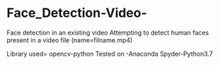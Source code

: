 # Face_Detection-Video-
Face detection in an existing video
Attempting to detect human faces present in a video file (name=filname.mp4)

Library used= opencv-python
Tested on -Anaconda Spyder-Python3.7
